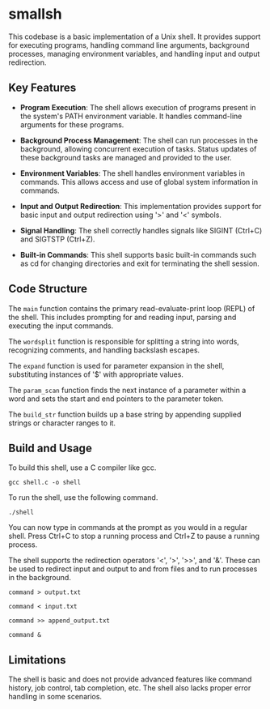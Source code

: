 # smallsh

This codebase is a basic implementation of a Unix shell. It provides support for executing programs, handling command line arguments, background processes, managing environment variables, and handling input and output redirection.

## Key Features

- **Program Execution**: The shell allows execution of programs present in the system's PATH environment variable. It handles command-line arguments for these programs.

- **Background Process Management**: The shell can run processes in the background, allowing concurrent execution of tasks. Status updates of these background tasks are managed and provided to the user.

- **Environment Variables**: The shell handles environment variables in commands. This allows access and use of global system information in commands.

- **Input and Output Redirection**: This implementation provides support for basic input and output redirection using '>' and '<' symbols.

- **Signal Handling**: The shell correctly handles signals like SIGINT (Ctrl+C) and SIGTSTP (Ctrl+Z).

- **Built-in Commands**: This shell supports basic built-in commands such as cd for changing directories and exit for terminating the shell session.

## Code Structure

The `main` function contains the primary read-evaluate-print loop (REPL) of the shell. This includes prompting for and reading input, parsing and executing the input commands.

The `wordsplit` function is responsible for splitting a string into words, recognizing comments, and handling backslash escapes.

The `expand` function is used for parameter expansion in the shell, substituting instances of '$' with appropriate values.

The `param_scan` function finds the next instance of a parameter within a word and sets the start and end pointers to the parameter token.

The `build_str` function builds up a base string by appending supplied strings or character ranges to it.

## Build and Usage

To build this shell, use a C compiler like gcc.

`gcc shell.c -o shell`

To run the shell, use the following command.

`./shell`

You can now type in commands at the prompt as you would in a regular shell. Press Ctrl+C to stop a running process and Ctrl+Z to pause a running process.

The shell supports the redirection operators '<', '>', '>>', and '&'. These can be used to redirect input and output to and from files and to run processes in the background.

`command > output.txt`

`command < input.txt`

`command >> append_output.txt`

`command &`

## Limitations

The shell is basic and does not provide advanced features like command history, job control, tab completion, etc. The shell also lacks proper error handling in some scenarios.
